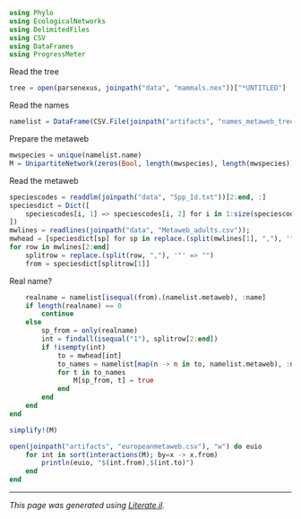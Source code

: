 ````julia
using Phylo
using EcologicalNetworks
using DelimitedFiles
using CSV
using DataFrames
using ProgressMeter
````

Read the tree

````julia
tree = open(parsenexus, joinpath("data", "mammals.nex"))["*UNTITLED"]
````

Read the names

````julia
namelist = DataFrame(CSV.File(joinpath("artifacts", "names_metaweb_tree_gbif.csv")))
````

Prepare the metaweb

````julia
mwspecies = unique(namelist.name)
M = UnipartiteNetwork(zeros(Bool, length(mwspecies), length(mwspecies)), mwspecies)
````

Read the metaweb

````julia
speciescodes = readdlm(joinpath("data", "Spp_Id.txt"))[2:end, :]
speciesdict = Dict([
    speciescodes[i, 1] => speciescodes[i, 2] for i in 1:size(speciescodes, 1)
])
mwlines = readlines(joinpath("data", "Metaweb_adults.csv"));
mwhead = [speciesdict[sp] for sp in replace.(split(mwlines[1], ","), '"' => "")[2:end]]
for row in mwlines[2:end]
    splitrow = replace.(split(row, ","), '"' => "")
    from = speciesdict[splitrow[1]]
````

Real name?

````julia
    realname = namelist[isequal(from).(namelist.metaweb), :name]
    if length(realname) == 0
        continue
    else
        sp_from = only(realname)
        int = findall(isequal("1"), splitrow[2:end])
        if !isempty(int)
            to = mwhead[int]
            to_names = namelist[map(n -> n in to, namelist.metaweb), :name]
            for t in to_names
                M[sp_from, t] = true
            end
        end
    end
end

simplify!(M)

open(joinpath("artifacts", "europeanmetaweb.csv"), "w") do euio
    for int in sort(interactions(M); by=x -> x.from)
        println(euio, "$(int.from),$(int.to)")
    end
end
````

---

*This page was generated using [Literate.jl](https://github.com/fredrikekre/Literate.jl).*

